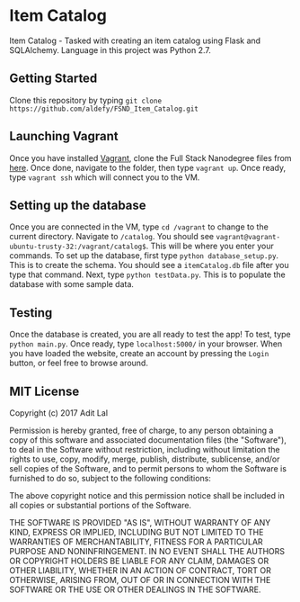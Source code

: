 # Item Catalog
Item Catalog - Tasked with creating an item catalog using Flask and SQLAlchemy. Language in this project was Python 2.7.

## Getting Started

Clone this repository by typing `git clone https://github.com/aldefy/FSND_Item_Catalog.git`

## Launching Vagrant

Once you have installed [Vagrant](http://vagrantup.com), clone the Full Stack Nanodegree files from [here](https://github.com/udacity/fullstack-nanodegree-vm). Once done, navigate to the folder, then type `vagrant up`. Once ready, type `vagrant ssh` which will connect you to the VM.

## Setting up the database

Once you are connected in the VM, type `cd /vagrant` to change to the current directory. Navigate to `/catalog`. You should see `vagrant@vagrant-ubuntu-trusty-32:/vagrant/catalog$`. This will be where you enter your commands. To set up the database, first type `python database_setup.py`. This is to create the schema. You should see a `itemCatalog.db` file after you type that command. Next, type `python testData.py`. This is to populate the database with some sample data.

## Testing

Once the database is created, you are all ready to test the app! To test, type `python main.py`. Once ready, type `localhost:5000/` in your browser. When you have loaded the website, create an account by pressing the `Login` button, or feel free to browse around.

## MIT License

Copyright (c) 2017 Adit Lal

Permission is hereby granted, free of charge, to any person obtaining a copy
of this software and associated documentation files (the "Software"), to deal
in the Software without restriction, including without limitation the rights
to use, copy, modify, merge, publish, distribute, sublicense, and/or sell
copies of the Software, and to permit persons to whom the Software is
furnished to do so, subject to the following conditions:

The above copyright notice and this permission notice shall be included in all
copies or substantial portions of the Software.

THE SOFTWARE IS PROVIDED "AS IS", WITHOUT WARRANTY OF ANY KIND, EXPRESS OR
IMPLIED, INCLUDING BUT NOT LIMITED TO THE WARRANTIES OF MERCHANTABILITY,
FITNESS FOR A PARTICULAR PURPOSE AND NONINFRINGEMENT. IN NO EVENT SHALL THE
AUTHORS OR COPYRIGHT HOLDERS BE LIABLE FOR ANY CLAIM, DAMAGES OR OTHER
LIABILITY, WHETHER IN AN ACTION OF CONTRACT, TORT OR OTHERWISE, ARISING FROM,
OUT OF OR IN CONNECTION WITH THE SOFTWARE OR THE USE OR OTHER DEALINGS IN THE
SOFTWARE.
